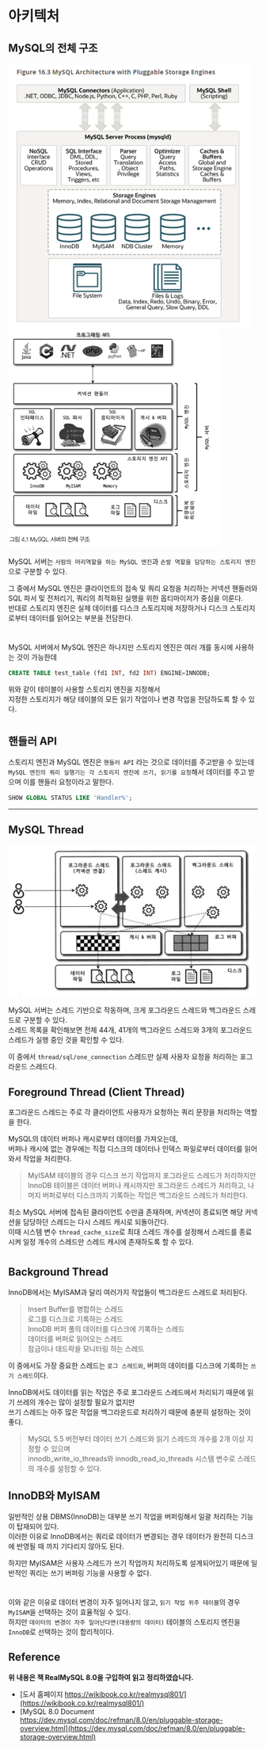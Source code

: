 # 아키텍처

## MySQL의 전체 구조
<img src="img/mysql_architecture01.png"  width="491" height="535"><img src="img/mysql_engine.png" width="429" height="441">

MySQL 서버는 ```사람의 머리역할을 하는 MySQL 엔진```과 ```손발 역할을 담당하는 스토리지 엔진```으로 구분할 수 있다.  

그 중에서 MySQL 엔진은 클라이언트의 접속 및 쿼리 요청을 처리하는 커넥션 핸들러와 SQL 파서 및 전처리기, 쿼리의 최적화된 실행을 위한 옵티마이저가 중심을 이룬다.  
반대로 스토리지 엔진은 실제 데이터를 디스크 스토리지에 저장하거나 디스크 스토리지로부터 데이터를 읽어오는 부분을 전담한다.  

#
  
MySQL 서버에서 MySQL 엔진은 하나지만 스토리지 엔진은 여러 개를 동시에 사용하는 것이 가능한데  

```sql
CREATE TABLE test_table (fd1 INT, fd2 INT) ENGINE=INNODB;
```
 
위와 같이 테이블이 사용할 스토리지 엔진을 지정해서  
지정한 스토리지가 해당 테이블의 모든 읽기 작업이나 변경 작업을 전담하도록 할 수 있다.

#

## 핸들러 API

스토리지 엔진과 MySQL 엔진은 ```핸들러 API``` 라는 것으로 데이터를 주고받을 수 있는데  
```MySQL 엔진의 쿼리 실행기는 각 스토리지 엔진에 쓰기, 읽기를 요청```해서 데이터를 주고 받으며 이를 핸들러 요청이라고 말한다.

```sql
SHOW GLOBAL STATUS LIKE 'Handler%';
```

---

## MySQL Thread

![](img/mysql_thread01.png)

MySQL 서버는 스레드 기반으로 작동하며, 크게 포그라운드 스레드와 백그라운드 스레드로 구분할 수 있다.  
스레드 목록을 확인해보면 전체 44개, 41개의 백그라운드 스레드와 3개의 포그라운드 스레드가 실행 중인 것을 확인할 수 있다.  
  
이 중에서 ```thread/sql/one_connection``` 스레드만 실제 사용자 요청을 처리하는 포그라운드 스레드다.  

## Foreground Thread (Client Thread)

포그라운드 스레드는 주로 각 클라이언트 사용자가 요청하는 쿼리 문장을 처리하는 역할을 한다.  
  
MySQL의 데이터 버퍼나 캐시로부터 데이터를 가져오는데,  
버퍼나 캐시에 없는 경우에는 직접 디스크의 데이터나 인덱스 파일로부터 데이터를 읽어와서 작업을 처리한다.

> MyISAM 테이블의 경우 디스크 쓰기 작업까지 포그라운드 스레드가 처리하지만  
> InnoDB 테이블은 데이터 버퍼나 캐시까지만 포그라운드 스레드가 처리하고, 나머지 버퍼로부터 디스크까지 기록하는 작업은 백그라운드 스레드가 처리한다.
  
최소 MySQL 서버에 접속된 클라이언트 수만큼 존재하며, 커넥션이 종료되면 해당 커넥션을 담당하던 스레드는 다시 스레드 캐시로 되돌아간다.  
이때 시스템 변수 ```thread_cache_size```로 최대 스레드 개수를 설정해서 스레드를 종료시켜 일정 개수의 스레드만 스레드 캐시에 존재하도록 할 수 있다.  

#

## Background Thread

InnoDB에서는 MyISAM과 달리 여러가지 작업들이 백그라운드 스레드로 처리된다.  

> Insert Buffer를 병합하는 스레드  
> 로그를 디스크로 기록하는 스레드  
> InnoDB 버퍼 풀의 데이터를 디스크에 기록하는 스레드  
> 데이터를 버퍼로 읽어오는 스레드  
> 잠금이나 데드락을 모니터링 하는 스레드  
  
이 중에서도 가장 중요한 스레드는 `로그 스레드와`, 버퍼의 데이터를 디스크에 기록하는 `쓰기 스레드`이다.  
  
InnoDB에서도 데이터를 읽는 작업은 주로 포그라운드 스레드에서 처리되기 때문에 읽기 쓰레의 개수는 많이 설정할 필요가 없지만  
쓰기 스레드는 아주 많은 작업을 백그라운드로 처리하기 때문에 충분히 설정하는 것이 좋다.  

> MySQL 5.5 버전부터 데이터 쓰기 스레드와 읽기 스레드의 개수를 2개 이상 지정할 수 있으며  
> innodb_write_io_threads와 innodb_read_io_threads 시스템 변수로 스레드의 개수를 설정할 수 있다.

## InnoDB와 MyISAM

일반적인 상용 DBMS(InnoDB)는 대부분 쓰기 작업을 버퍼링해서 일괄 처리하는 기능이 탑재되어 있다.  
이러한 이유로 InnoDB에서는 쿼리로 데이터가 변경되는 경우 데이터가 완전히 디스크에 반영될 때 까지 기다리지 않아도 된다.
  
하지만 MyISAM은 사용자 스레드가 쓰기 작업까지 처리하도록 설계되어있기 때문에 일반적인 쿼리는 쓰기 버퍼링 기능을 사용할 수 없다.

#

이와 같은 이유로 데이터 변경이 자주 일어나지 않고, `읽기 작업 위주 테이블`의 경우 `MyISAM`을 선택하는 것이 효율적일 수 있다.  
하지만 `데이터의 변경이 자주 일어난다면(대용량의 데이터)` 테이블의 스토리지 엔진을 `InnoDB`로 선택하는 것이 합리적이다.

## Reference

**위 내용은 책 RealMySQL 8.0을 구입하여 읽고 정리하였습니다.**
- [도서 홈페이지 https://wikibook.co.kr/realmysql801/](https://wikibook.co.kr/realmysql801/)
- [MySQL 8.0 Document https://dev.mysql.com/doc/refman/8.0/en/pluggable-storage-overview.html](https://dev.mysql.com/doc/refman/8.0/en/pluggable-storage-overview.html)

